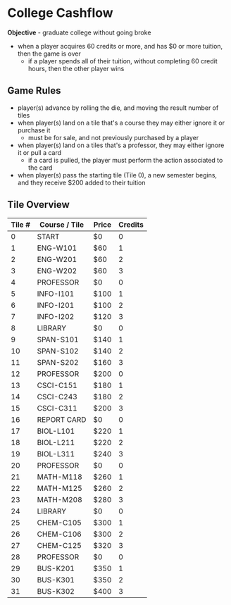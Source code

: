 # College Cashflow

**Objective** - graduate college without going broke

- when a player acquires 60 credits or more, and has $0 or more tuition, then the game is over 
    - if a player spends all of their tuition, without completing 60 credit hours, then the other player wins

## Game Rules
- player(s) advance by rolling the die, and moving the result number of tiles
- when player(s) land on a tile that's a course they may either ignore it or purchase it
    - must be for sale, and not previously purchased by a player
- when player(s) land on a tiles that's a professor, they may either ignore it or pull a card
    - if a card is pulled, the player must perform the action associated to the card
- when player(s) pass the starting tile (Tile 0), a new semester begins, and they receive $200 added to their tuition

## Tile Overview
| Tile # | Course / Tile | Price | Credits |
| ------ | ------------- | ----- | ------- |
| 0      | START         | $0    | 0       |
| 1      | ENG-W101      | $60   | 1       |
| 2      | ENG-W201      | $60   | 2       |
| 3      | ENG-W202      | $60   | 3       |
| 4      | PROFESSOR     | $0    | 0       |
| 5      | INFO-I101     | $100  | 1       |
| 6      | INFO-I201     | $100  | 2       |
| 7      | INFO-I202     | $120  | 3       |
| 8      | LIBRARY       | $0    | 0       |
| 9      | SPAN-S101     | $140  | 1       |
| 10     | SPAN-S102     | $140  | 2       |
| 11     | SPAN-S202     | $160  | 3       |
| 12     | PROFESSOR     | $200  | 0       |
| 13     | CSCI-C151     | $180  | 1       |
| 14     | CSCI-C243     | $180  | 2       |
| 15     | CSCI-C311     | $200  | 3       |
| 16     | REPORT CARD   | $0    | 0       |
| 17     | BIOL-L101     | $220  | 1       |
| 18     | BIOL-L211     | $220  | 2       |
| 19     | BIOL-L311     | $240  | 3       |
| 20     | PROFESSOR     | $0    | 0       |
| 21     | MATH-M118     | $260  | 1       |
| 22     | MATH-M125     | $260  | 2       |
| 23     | MATH-M208     | $280  | 3       |
| 24     | LIBRARY       | $0    | 0       |
| 25     | CHEM-C105     | $300  | 1       |
| 26     | CHEM-C106     | $300  | 2       |
| 27     | CHEM-C125     | $320  | 3       |
| 28     | PROFESSOR     | $0    | 0       |
| 29     | BUS-K201      | $350  | 1       |
| 30     | BUS-K301      | $350  | 2       |
| 31     | BUS-K302      | $400  | 3       |

